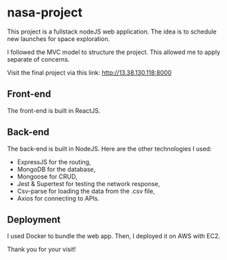# nasa-project

This project is a fullstack nodeJS web application.
The idea is to schedule new launches for space exploration.

I followed the MVC model to structure the project.
This allowed me to apply separate of concerns.

Visit the final project via this link:
http://13.38.130.118:8000

## Front-end

The front-end is built in ReactJS.

## Back-end

The back-end is built in NodeJS.
Here are the other technologies I used:

- ExpressJS for the routing,
- MongoDB for the database,
- Mongoose for CRUD,
- Jest & Supertest for testing the network response,
- Csv-parse for loading the data from the .csv file,
- Axios for connecting to APIs.

## Deployment

I used Docker to bundle the web app.
Then, I deployed it on AWS with EC2.

Thank you for your visit!
